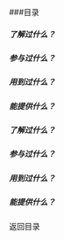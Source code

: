 ###目录
##### 了解过什么？
##### 参与过什么？
##### 用到过什么？
##### 能提供什么？

<p id="1"> </p>

##### 了解过什么？

<p id="2"> </p>

##### 参与过什么？

<p id="3"> </p>

##### 用到过什么？

<p id="4"> </p>

##### 能提供什么？

<p id="目录">返回目录</p>
